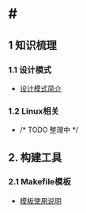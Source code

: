 # \#

## 1 知识梳理

### 1.1 设计模式

+ [设计模式简介](https://github.com/annrps/annrps.github.io/blob/main/design_patterns/introduction.md)

### 1.2 Linux相关

+ /\* TODO 整理中 \*/

## 2. 构建工具

### 2.1 Makefile模板

+ [模板使用说明](https://github.com/annrps/make_tools/tree/main/makefile_template/README.md)
